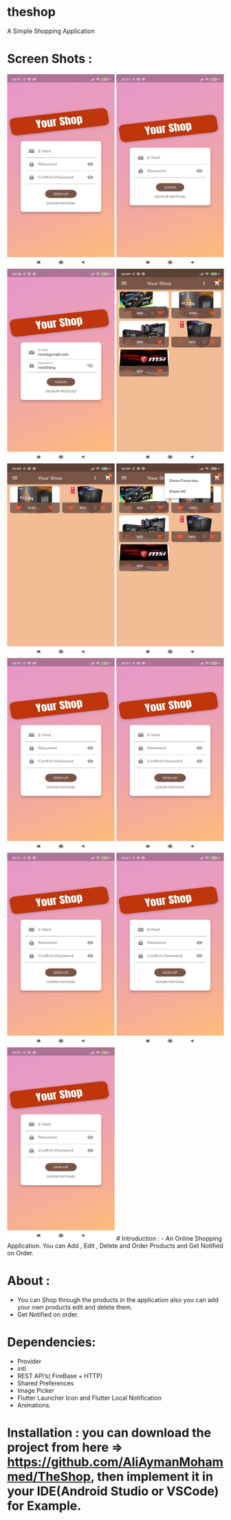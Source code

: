 # theshop

A Simple Shopping Application
# Screen Shots :

<img src="Screen%20Shots/signup.jpeg" alt="signup" width="250" height = "450"/>
<img src="Screen%20Shots/Login.jpeg"  alt="Login" width="250" height = "450"/>
<img src="Screen%20Shots/login1.jpeg" alt="login1" width="250" height = "450"/>
<img src="Screen%20Shots/ShopMain.jpeg" alt="ShopMain" width="250" height = "450"/>
<img src="Screen%20Shots/Favoriters.jpeg" alt="Favoriters" width="250" height = "450"/>
<img src="Screen%20Shots/Favorites%20Tap.jpeg" alt="Task" width="250" height = "450"/>
<img src="Screen%20Shots/signup.jpeg" alt="Task" width="250" height = "450"/>
<img src="Screen%20Shots/signup.jpeg" alt="Task" width="250" height = "450"/>
<img src="Screen%20Shots/signup.jpeg" alt="Task" width="250" height = "450"/>
<img src="Screen%20Shots/signup.jpeg" alt="Task" width="250" height = "450"/>
<img src="Screen%20Shots/signup.jpeg" alt="Task" width="250" height = "450"/>
# Introduction :
- An Online Shopping Application. You can Add , Edit , Delete and Order Products and Get Notified on Order.

# About : 
- You can Shop through the products in the application also you can add your own products edit and delete them.
- Get Notified on order.

# Dependencies: 
- Provider
-  intl 
-   REST API’s( FireBase + HTTP)
-   Shared Preferences
-   Image Picker
-   Flutter Launcher Icon and Flutter Local Notification
-    Animations.

# Installation : you can download the project from here => https://github.com/AliAymanMohammed/TheShop, then implement it in your IDE(Android Studio or VSCode) for Example.
